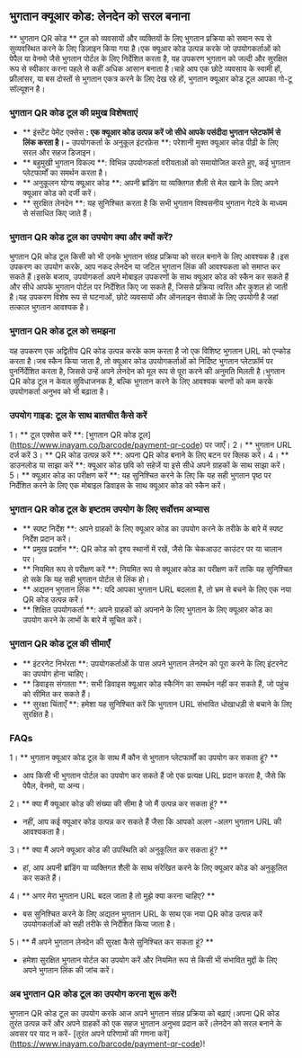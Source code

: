 ## भुगतान क्यूआर कोड: लेनदेन को सरल बनाना

** भुगतान QR कोड ** टूल को व्यवसायों और व्यक्तियों के लिए भुगतान प्रक्रिया को समान रूप से सुव्यवस्थित करने के लिए डिज़ाइन किया गया है।एक क्यूआर कोड उत्पन्न करके जो उपयोगकर्ताओं को पेपैल या वेनमो जैसे भुगतान पोर्टल के लिए निर्देशित करता है, यह उपकरण भुगतान को जल्दी और सुरक्षित रूप से स्वीकार करना पहले से कहीं अधिक आसान बनाता है।चाहे आप एक छोटे व्यवसाय के स्वामी हों, फ्रीलांसर, या बस दोस्तों से भुगतान एकत्र करने के लिए देख रहे हों, भुगतान क्यूआर कोड टूल आपका गो-टू सॉल्यूशन है।

### भुगतान QR कोड टूल की प्रमुख विशेषताएं

- ** इंस्टेंट पेमेंट एक्सेस **: एक क्यूआर कोड उत्पन्न करें जो सीधे आपके पसंदीदा भुगतान प्लेटफॉर्म से लिंक करता है।
-** उपयोगकर्ता के अनुकूल इंटरफ़ेस **: परेशानी मुक्त क्यूआर कोड पीढ़ी के लिए सरल और सहज डिजाइन।
- ** बहुमुखी भुगतान विकल्प **: विभिन्न उपयोगकर्ता वरीयताओं को समायोजित करते हुए, कई भुगतान प्लेटफार्मों का समर्थन करता है।
- ** अनुकूलन योग्य क्यूआर कोड **: अपनी ब्रांडिंग या व्यक्तिगत शैली से मेल खाने के लिए अपने क्यूआर कोड को दर्जी करें।
- ** सुरक्षित लेनदेन **: यह सुनिश्चित करता है कि सभी भुगतान विश्वसनीय भुगतान गेटवे के माध्यम से संसाधित किए जाते हैं।

### भुगतान QR कोड टूल का उपयोग क्या और क्यों करें?

भुगतान QR कोड टूल किसी को भी उनके भुगतान संग्रह प्रक्रिया को सरल बनाने के लिए आवश्यक है।इस उपकरण का उपयोग करके, आप नकद लेनदेन या जटिल भुगतान लिंक की आवश्यकता को समाप्त कर सकते हैं।इसके बजाय, उपयोगकर्ता अपने मोबाइल उपकरणों के साथ क्यूआर कोड को स्कैन कर सकते हैं और सीधे आपके भुगतान पोर्टल पर निर्देशित किए जा सकते हैं, जिससे प्रक्रिया त्वरित और कुशल हो जाती है।यह उपकरण विशेष रूप से घटनाओं, छोटे व्यवसायों और ऑनलाइन सेवाओं के लिए उपयोगी है जहां तत्काल भुगतान आवश्यक है।

### भुगतान QR कोड टूल को समझना

यह उपकरण एक अद्वितीय QR कोड उत्पन्न करके काम करता है जो एक विशिष्ट भुगतान URL को एन्कोड करता है।जब स्कैन किया जाता है, तो क्यूआर कोड उपयोगकर्ताओं को निर्दिष्ट भुगतान प्लेटफ़ॉर्म पर पुनर्निर्देशित करता है, जिससे उन्हें अपने लेनदेन को मूल रूप से पूरा करने की अनुमति मिलती है।भुगतान QR कोड टूल न केवल सुविधाजनक है, बल्कि भुगतान करने के लिए आवश्यक चरणों को कम करके उपयोगकर्ता अनुभव को भी बढ़ाता है।

### उपयोग गाइड: टूल के साथ बातचीत कैसे करें

1। ** टूल एक्सेस करें **: [भुगतान QR कोड टूल] (https://www.inayam.co/barcode/payment-qr-code) पर जाएँ।
2। ** भुगतान URL दर्ज करें
3। ** QR कोड उत्पन्न करें **: अपना QR कोड बनाने के लिए बटन पर क्लिक करें।
4। ** डाउनलोड या साझा करें **: क्यूआर कोड छवि को सहेजें या इसे सीधे अपने ग्राहकों के साथ साझा करें।
5। ** क्यूआर कोड का परीक्षण करें **: यह सुनिश्चित करने के लिए कि यह सही भुगतान पृष्ठ पर निर्देशित करने के लिए एक मोबाइल डिवाइस के साथ क्यूआर कोड को स्कैन करें।

### भुगतान QR कोड टूल के इष्टतम उपयोग के लिए सर्वोत्तम अभ्यास

- ** स्पष्ट निर्देश **: अपने ग्राहकों के लिए क्यूआर कोड का उपयोग करने के तरीके के बारे में स्पष्ट निर्देश प्रदान करें।
- ** प्रमुख प्रदर्शन **: QR कोड को दृश्य स्थानों में रखें, जैसे कि चेकआउट काउंटर पर या चालान पर।
- ** नियमित रूप से परीक्षण करें **: नियमित रूप से क्यूआर कोड का परीक्षण करें ताकि यह सुनिश्चित हो सके कि यह सही भुगतान पोर्टल से लिंक हो।
- ** अद्यतन भुगतान लिंक **: यदि आपका भुगतान URL बदलता है, तो भ्रम से बचने के लिए एक नया QR कोड उत्पन्न करें।
- ** शिक्षित उपयोगकर्ता **: अपने ग्राहकों को अपनाने के लिए भुगतान के लिए क्यूआर कोड का उपयोग करने के लाभों के बारे में सूचित करें।

### भुगतान QR कोड टूल की सीमाएँ

- ** इंटरनेट निर्भरता **: उपयोगकर्ताओं के पास अपने भुगतान लेनदेन को पूरा करने के लिए इंटरनेट का उपयोग होना चाहिए।
- ** डिवाइस संगतता **: सभी डिवाइस क्यूआर कोड स्कैनिंग का समर्थन नहीं कर सकते हैं, जो पहुंच को सीमित कर सकते हैं।
- ** सुरक्षा चिंताएँ **: हमेशा यह सुनिश्चित करें कि भुगतान URL संभावित धोखाधड़ी से बचाने के लिए सुरक्षित है।

### FAQs

1। ** भुगतान क्यूआर कोड टूल के साथ मैं कौन से भुगतान प्लेटफार्मों का उपयोग कर सकता हूं? **
- आप किसी भी भुगतान पोर्टल का उपयोग कर सकते हैं जो एक प्रत्यक्ष URL प्रदान करता है, जैसे कि पेपैल, वेनमो, या अन्य।

2। ** क्या मैं क्यूआर कोड की संख्या की सीमा है जो मैं उत्पन्न कर सकता हूं? **
- नहीं, आप कई क्यूआर कोड उत्पन्न कर सकते हैं जैसा कि आपको अलग -अलग भुगतान URL की आवश्यकता है।

3। ** क्या मैं अपने क्यूआर कोड की उपस्थिति को अनुकूलित कर सकता हूं? **
- हां, आप अपनी ब्रांडिंग या व्यक्तिगत शैली के साथ संरेखित करने के लिए क्यूआर कोड को अनुकूलित कर सकते हैं।

4। ** अगर मेरा भुगतान URL बदल जाता है तो मुझे क्या करना चाहिए? **
- बस सुनिश्चित करने के लिए अद्यतन भुगतान URL के साथ एक नया QR कोड उत्पन्न करें उपयोगकर्ताओं को सही तरीके से निर्देशित किया जाता है।

5। ** मैं अपने भुगतान लेनदेन की सुरक्षा कैसे सुनिश्चित कर सकता हूं? **
- हमेशा सुरक्षित भुगतान पोर्टल का उपयोग करें और नियमित रूप से किसी भी संभावित मुद्दों के लिए अपने भुगतान लिंक की जांच करें।

### अब भुगतान QR कोड टूल का उपयोग करना शुरू करें!

भुगतान QR कोड टूल का उपयोग करके आज अपने भुगतान संग्रह प्रक्रिया को बढ़ाएं।अपना QR कोड तुरंत उत्पन्न करें और अपने ग्राहकों को एक सहज भुगतान अनुभव प्रदान करें।लेनदेन को सरल बनाने के अवसर पर याद न करें- [तुरंत अपने परिणामों की गणना करें] (https://www.inayam.co/barcode/payment-qr-code)!